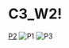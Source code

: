 # C3_W2!
[P2](https://user-images.githubusercontent.com/119879041/234424089-9465312c-6631-417c-b19d-942d00795eae.png)
![P1](https://user-images.githubusercontent.com/119879041/234424122-d987d010-d6b8-4752-9f93-823a49194cb5.png)
![P3](https://user-images.githubusercontent.com/119879041/234424130-53b4f45e-347e-4689-9654-0bf1081b3bd6.png)
